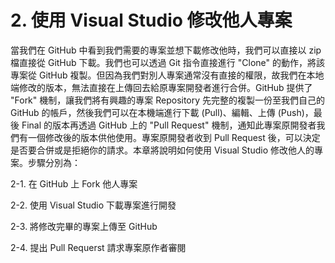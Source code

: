 # 2. 使用 Visual Studio 修改他人專案

當我們在 GitHub 中看到我們需要的專案並想下載修改他時，我們可以直接以 zip 檔直接從 GitHub 下載。我們也可以透過 Git 指令直接進行 "Clone" 的動作，將該專案從 GitHub 複製。但因為我們對別人專案通常沒有直接的權限，故我們在本地端修改的版本，無法直接在上傳回去給原專案開發者進行合併。GitHub 提供了 "Fork" 機制，讓我們將有興趣的專案 Repository 先完整的複製一份至我們自己的 GitHub 的帳戶，然後我們可以在本機端進行下載 \(Pull\)、編輯、上傳 \(Push\)，最後 Final 的版本再透過 GitHub 上的 "Pull Request" 機制，通知此專案原開發者我們有一個修改後的版本供他使用。專案原開發者收到 Pull Request 後，可以決定是否要合併或是拒絕你的請求。本章將說明如何使用 Visual Studio 修改他人的專案。步驟分別為：

2-1. 在 GitHub 上 Fork 他人專案

2-2. 使用 Visual Studio 下載專案進行開發

2-3. 將修改完畢的專案上傳至 GitHub

2-4. 提出 Pull Requerst 請求專案原作者審閱

